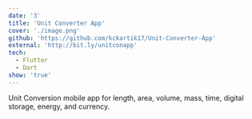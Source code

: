 ```yaml
---
date: '3'
title: 'Unit Converter App'
cover: './image.png'
github: 'https://github.com/kckartik17/Unit-Converter-App'
external: 'http://bit.ly/unitconapp'
tech:
  - Flutter
  - Dart
show: 'true'
---
```


Unit Conversion mobile app for length, area, volume, mass, time,
digital storage, energy, and currency.
